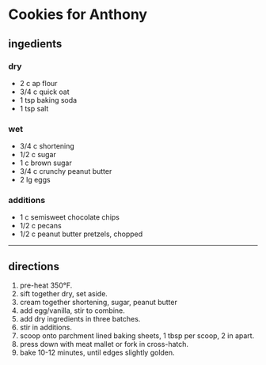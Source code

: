 # Cookies for Anthony

## ingedients

### dry
- 2 c ap flour
- 3/4 c quick oat
- 1 tsp baking soda
- 1 tsp salt


### wet
- 3/4 c shortening
- 1/2 c sugar
- 1 c brown sugar
- 3/4 c crunchy peanut butter
- 2 lg eggs

### additions
- 1 c semisweet chocolate chips
- 1/2 c pecans
- 1/2 c peanut butter pretzels, chopped

---

## directions
1. pre-heat 350°F.
1. sift together dry, set aside.
1. cream together shortening, sugar, peanut butter
1. add egg/vanilla, stir to combine.
1. add dry ingredients in three batches.
1. stir in additions.
1. scoop onto parchment lined baking sheets, 1 tbsp per scoop, 2 in apart.
1. press down with meat mallet or fork in cross-hatch.
1. bake 10-12 minutes, until edges slightly golden.
